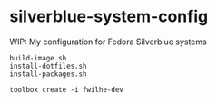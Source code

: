 # silverblue-system-config
WIP: My configuration for Fedora Silverblue systems

```
build-image.sh
install-dotfiles.sh
install-packages.sh
```

```
toolbox create -i fwilhe-dev
```
